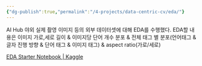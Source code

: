 ```yaml
---
{"dg-publish":true,"permalink":"/4-projects/data-centric-cv/eda/"}
---
```


AI Hub 야외 실제 촬영 이미지 등의 외부 데이터셋에 대해 EDA를 수행했다.
EDA할 내용은 이미지 가로,세로 길이 & 이미지당 단어 개수 분포 & 전체 태그 별 분포(언어태그 & 글자 진행 방향 & 단어 태그 & 이미지 태그) & aspect ratio(가로/세로)

[EDA Starter Notebook | Kaggle](https://www.kaggle.com/code/aidapearson/eda-starter-notebook)

